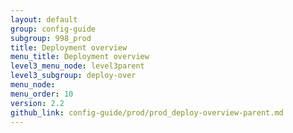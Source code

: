```yaml
---
layout: default
group: config-guide
subgroup: 998_prod
title: Deployment overview
menu_title: Deployment overview
level3_menu_node: level3parent
level3_subgroup: deploy-over
menu_node:
menu_order: 10
version: 2.2
github_link: config-guide/prod/prod_deploy-overview-parent.md
---
```




